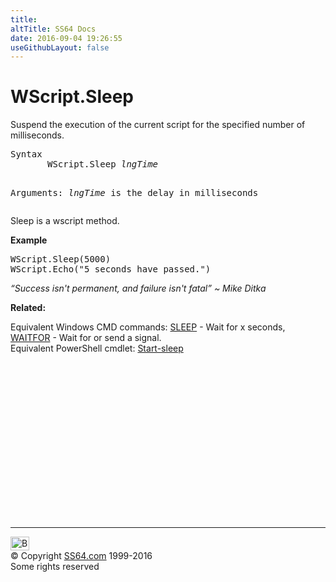 ```yaml
---
title:
altTitle: SS64 Docs
date: 2016-09-04 19:26:55
useGithubLayout: false
---
```

<!-- #BeginLibraryItem "/Library/head_vb.lbi" --><!-- #EndLibraryItem --><h1>WScript.Sleep</h1> 
<p>Suspend the execution of the current script for the specified 
  number of milliseconds.</p>
<pre>Syntax 
       WScript.Sleep <i>lngTime</i>

Arguments:
         <i>lngTime</i> is the delay in milliseconds </pre>
<p> Sleep is a wscript method.<br>
</p>
<p>  <b>Example<br>
</b></p>
<pre>WScript.Sleep(5000)
WScript.Echo("5 seconds have passed.")
</pre>
<p class="quote"><i>“Success isn't permanent, and failure isn't fatal” ~ Mike Ditka </i></p>
<p><b>Related:</b></p>
<p>Equivalent Windows CMD commands: <a href="../nt/sleep.html">SLEEP</a> - Wait for x seconds, <a href="../nt/waitfor.html">WAITFOR</a> - Wait for or send a signal.<br>
  Equivalent PowerShell cmdlet: <a href="../ps/start-sleep.html">Start-sleep</a></p><!-- #BeginLibraryItem "/Library/foot_vb.lbi" --><p>
<!-- VB300 -->
<ins class="adsbygoogle" style="display:inline-block;width:300px;height:250px" data-ad-client="ca-pub-6140977852749469" data-ad-slot="1683739502"></ins>
<script>
(adsbygoogle = window.adsbygoogle || []).push({});
</script></p>
<hr>
<div id="bl" class="footer"><a href="sleep.html#"><img src="../images/top.png" width="30" height="22" alt="Back to the Top"></a></div>
<div id="br" class="footer, tagline">© Copyright <a href="../index.html">SS64.com</a> 1999-2016<br>
Some rights reserved</div><!-- #EndLibraryItem -->

